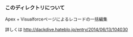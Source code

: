 ### このディレクトリについて
Apex + Visualforceページによるレコードの一括編集

詳しくは http://dackdive.hateblo.jp/entry/2014/06/13/104030
